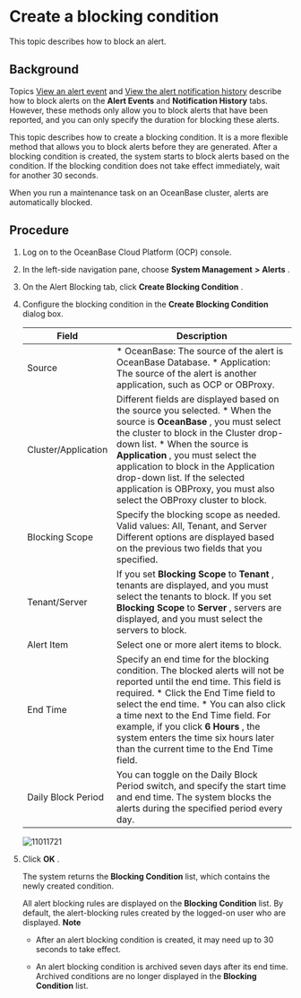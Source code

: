 Create a blocking condition 
================================================

This topic describes how to block an alert. 

Background 
-------------------------------

Topics [View an alert event](../9.use-alert-management/12.view-alert-events.md) and [View the alert notification history](../9.use-alert-management/13.view-alert-notification-records.md) describe how to block alerts on the **Alert Events** and **Notification History** tabs. However, these methods only allow you to block alerts that have been reported, and you can only specify the duration for blocking these alerts. 

This topic describes how to create a blocking condition. It is a more flexible method that allows you to block alerts before they are generated. After a blocking condition is created, the system starts to block alerts based on the condition. If the blocking condition does not take effect immediately, wait for another 30 seconds. 

When you run a maintenance task on an OceanBase cluster, alerts are automatically blocked.

Procedure 
------------------------------

1. Log on to the OceanBase Cloud Platform (OCP) console.

   

2. In the left-side navigation pane, choose **System Management** **\>** **Alerts** .

   

3. On the Alert Blocking tab, click **Create Blocking Condition** .

   

4. Configure the blocking condition in the **Create Blocking Condition** dialog box. 

   

   |        Field        |                                                                                                                                                                                                                                           Description                                                                                                                                                                                                                                           |
   |---------------------|-------------------------------------------------------------------------------------------------------------------------------------------------------------------------------------------------------------------------------------------------------------------------------------------------------------------------------------------------------------------------------------------------------------------------------------------------------------------------------------------------|
   | Source              | * OceanBase: The source of the alert is OceanBase Database.   * Application: The source of the alert is another application, such as OCP or OBProxy.                                                                                                                                                                                                                                                         |
   | Cluster/Application | Different fields are displayed based on the source you selected. * When the source is **OceanBase** , you must select the cluster to block in the Cluster drop-down list.   * When the source is **Application** , you must select the application to block in the Application drop-down list. If the selected application is OBProxy, you must also select the OBProxy cluster to block.    |
   | Blocking Scope      | Specify the blocking scope as needed. Valid values: All, Tenant, and Server Different options are displayed based on the previous two fields that you specified.                                                                                                                                                                                                                                                                                                                                |
   | Tenant/Server       | If you set **Blocking Scope** to **Tenant** , tenants are displayed, and you must select the tenants to block.  If you set **Blocking Scope** to **Server** , servers are displayed, and you must select the servers to block.                                                                                                                                                                                                                                                  |
   | Alert Item          | Select one or more alert items to block.                                                                                                                                                                                                                                                                                                                                                                                                                                                        |
   | End Time            | Specify an end time for the blocking condition. The blocked alerts will not be reported until the end time. This field is required.  * Click the End Time field to select the end time.   * You can also click a time next to the End Time field. For example, if you click **6 Hours** , the system enters the time six hours later than the current time to the End Time field.            |
   | Daily Block Period  | You can toggle on the Daily Block Period switch, and specify the start time and end time. The system blocks the alerts during the specified period every day.                                                                                                                                                                                                                                                                                                                                   |

   

   ![11011721](https://help-static-aliyun-doc.aliyuncs.com/assets/img/en-US/8772477361/p346411.png)
   




<!-- -->

5. Click **OK** . 

   The system returns the **Blocking Condition** list, which contains the newly created condition. 

   All alert blocking rules are displayed on the **Blocking Condition** list. By default, the alert-blocking rules created by the logged-on user who are displayed. 
   **Note**

   
   * After an alert blocking condition is created, it may need up to 30 seconds to take effect.

     
   
   * An alert blocking condition is archived seven days after its end time. Archived conditions are no longer displayed in the **Blocking Condition** list.

     
   

   
   



